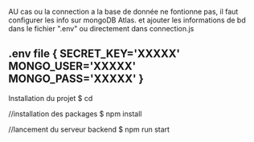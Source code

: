 AU cas ou la connection a la base de donnée ne fontionne pas, il faut configurer les info
sur mongoDB Atlas. et ajouter les informations de bd dans le fichier ".env" ou directement dans connection.js

.env file {
SECRET_KEY='XXXXX'
MONGO_USER='XXXXX'
MONGO_PASS='XXXXX'
}
-------------

Installation du projet
$ cd <project-path>

//installation des packages
$ npm install

//lancement du serveur backend
$ npm run start

